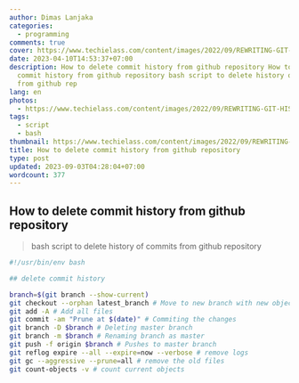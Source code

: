 ```yaml
---
author: Dimas Lanjaka
categories:
  - programming
comments: true
cover: https://www.techielass.com/content/images/2022/09/REWRITING-GIT-HISTORY.png
date: 2023-04-10T14:53:37+07:00
description: How to delete commit history from github repository How to delete
  commit history from github repository bash script to delete history of commits
  from github rep
lang: en
photos:
  - https://www.techielass.com/content/images/2022/09/REWRITING-GIT-HISTORY.png
tags:
  - script
  - bash
thumbnail: https://www.techielass.com/content/images/2022/09/REWRITING-GIT-HISTORY.png
title: How to delete commit history from github repository
type: post
updated: 2023-09-03T04:28:04+07:00
wordcount: 377
---
```


## How to delete commit history from github repository

> bash script to delete history of commits from github repository

```bash
#!/usr/bin/env bash

## delete commit history

branch=$(git branch --show-current)
git checkout --orphan latest_branch # Move to new branch with new object
git add -A # Add all files
git commit -am "Prune at $(date)" # Commiting the changes
git branch -D $branch # Deleting master branch
git branch -m $branch # Renaming branch as master
git push -f origin $branch # Pushes to master branch
git reflog expire --all --expire=now --verbose # remove logs
git gc --aggressive --prune=all # remove the old files
git count-objects -v # count current objects
```